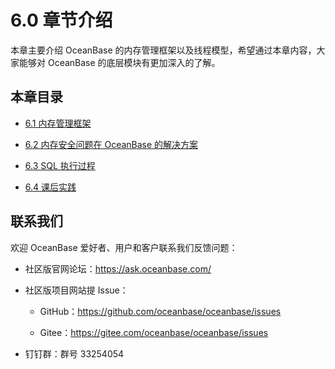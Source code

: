 # 6.0 章节介绍

本章主要介绍 OceanBase 的内存管理框架以及线程模型，希望通过本章内容，大家能够对 OceanBase 的底层模块有更加深入的了解。

## 本章目录

* [6.1 内存管理框架](2.ob-memry-frame.md)

* [6.2 内存安全问题在 OceanBase 的解决方案](3.ob-memory-solution.md)

* [6.3 SQL 执行过程](4.sql-execution-process.md)

* [6.4 课后实践](5.practical-exercises-of-06.md)

## 联系我们

欢迎 OceanBase 爱好者、用户和客户联系我们反馈问题：

* 社区版官网论坛：<https://ask.oceanbase.com/>

* 社区版项目网站提 Issue：

  * GitHub：<https://github.com/oceanbase/oceanbase/issues>

  * Gitee：<https://gitee.com/oceanbase/oceanbase/issues>

* 钉钉群：群号 33254054
